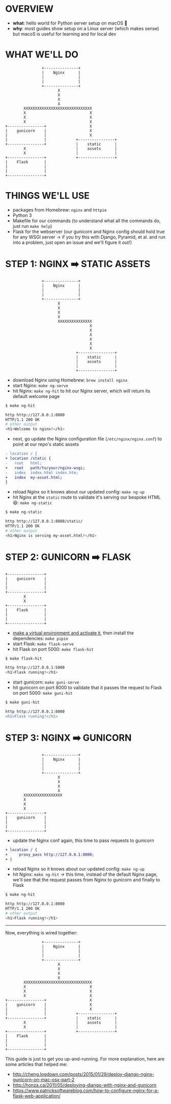 # OVERVIEW

* __what__: hello world for Python server setup on macOS 🍎
* __why__: most guides show setup on a Linux server (which makes sense) but macoS is useful for learning and for local dev

# WHAT WE'LL DO

```language
                +---------------+
                |    Nginx      |
                |               |
                |               |
                +---------------+
                       X
                       X
                       X
                       X
        XXXXXXXXXXXXXXXXXXXXXXXXXXXXXX
        X                            X
        X                            X
        X                            X
+----------------+                   X
|    gunicorn    |                   X
|                |                   X
|                |             +----------------+
+----------------+             |    static      |
        X                      |    assets      |
        X                      |                |
+----------------+             +----------------+
|    Flask       |
|                |
|                |
+----------------+
```

# THINGS WE'LL USE

* packages from Homebrew: `nginx` and `httpie`
* Python 3
* Makefile for our commands (to understand what all the commands do, just run `make help`)
* Flask for the webserver (our gunicorn and Nginx config should hold true for any WSGI server -> if you try this with Django, Pyramid, et al. and run into a problem, just open an issue and we'll figure it out!)

# STEP 1: NGINX ➡️ STATIC ASSETS

```language
                +---------------+
                |    Nginx      |
                |               |
                |               |
                +---------------+
                       X
                       X
                       X
                       X
                       XXXXXXXXXXXXXXX
                                     X
                                     X
                                     X
                                     X
                                     X
                                     X
                               +----------------+
                               |    static      |
                               |    assets      |
                               |                |
                               +----------------+

```

* download Nginx using Homebrew: `brew install nginx`
* start Nginx: `make ng-serve`
* hit Nginx: `make ng-hit` to hit our Nginx server, which will return its default welcome page

```sh
$ make ng-hit

http http://127.0.0.1:8080
HTTP/1.1 200 OK
# other output
<h1>Welcome to nginx!</h1>
```

* next, go update the Nginx configuration file (`/etc/nginx/nginx.conf`) to point at our repo's static assets

```diff
- location / {
+ location /static {
-   root   html;
+   root   path/to/your/nginx-wsgi;
-   index  index.html index.htm;
+   index  my-asset.html;
}
```

* reload Nginx so it knows about our updated config: `make ng-up`
* hit Nginx at the `static` route to validate it's serving our bespoke HTML 😄: `make ng-static`

```sh
$ make ng-static

http http://127.0.0.1:8080/static/
HTTP/1.1 200 OK
# other output
<h1>Nginx is serving my-asset.html!</h1>
```

# STEP 2: GUNICORN ➡️ FLASK

```language
+----------------+                   
|    gunicorn    |                   
|                |                   
|                |             
+----------------+             
        X                      
        X                      
+----------------+             
|    Flask       |
|                |
|                |
+----------------+
```

* [make a virtual environment and activate it](https://realpython.com/python-virtual-environments-a-primer/), then install the dependencies: `make pipin`
* start Flask: `make flask-serve`
* hit Flask on port 5000: `make flask-hit`

```sh
$ make flask-hit

http http://127.0.0.1:5000
<h1>Flask running!</h1>
```

* start gunicorn: `make guni-serve`
* hit gunicorn on port 8000 to validate that it passes the request to Flask on port 5000: `make guni-hit`

```diff
$ make guni-hit

http http://127.0.0.1:8000
<h1>Flask running!</h1>
```

# STEP 3: NGINX ➡️ GUNICORN

```language
                +---------------+
                |    Nginx      |
                |               |
                |               |
                +---------------+
                       X
                       X
                       X
                       X
        XXXXXXXXXXXXXXXXX
        X                            
        X                            
        X                            
+----------------+                   
|    gunicorn    |                   
|                |                   
|                |             
+----------------+             
```

* update the Nginx conf again, this time to pass requests to gunicorn

```diff
+ location / {
+     proxy_pass http://127.0.0.1:8000;
+ }
```

* reload Nginx so it knows about our updated config: `make ng-up`
* hit Nginx: `make ng-hit` -> this time, instead of the default Nginx page, we'll see that the request passes from Nginx to gunicorn and finally to Flask

```sh
$ make ng-hit

http http://127.0.0.1:8080
HTTP/1.1 200 OK
# other output
<h1>Flask running!</h1>
```

---

Now, everything is wired together:

```language
                +---------------+
                |    Nginx      |
                |               |
                |               |
                +---------------+
                       X
                       X
                       X
                       X
        XXXXXXXXXXXXXXXXXXXXXXXXXXXXXX
        X                            X
        X                            X
        X                            X
+----------------+                   X
|    gunicorn    |                   X
|                |                   X
|                |             +----------------+
+----------------+             |    static      |
        X                      |    assets      |
        X                      |                |
+----------------+             +----------------+
|    Flask       |
|                |
|                |
+----------------+
```

This guide is just to get you up-and-running. For more explanation, here are some articles that helped me:

* http://cheng.logdown.com/posts/2015/01/29/deploy-django-nginx-gunicorn-on-mac-osx-part-2
* http://honza.ca/2011/05/deploying-django-with-nginx-and-gunicorn
* https://www.patricksoftwareblog.com/how-to-configure-nginx-for-a-flask-web-application/
